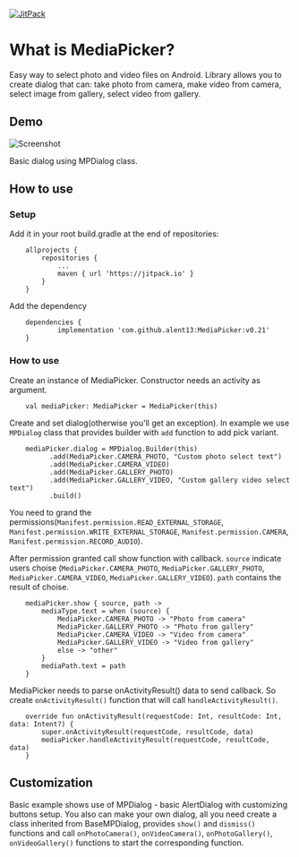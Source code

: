 [![JitPack](https://jitpack.io/v/alent13/MediaPicker.svg)](https://jitpack.io/#alent13/MediaPicker)

# What is MediaPicker?

Easy way to select photo and video files on Android.
Library allows you to create dialog that can: take photo from camera, make video from camera, select image from gallery, select video from gallery.

## Demo

![Screenshot](https://github.com/alent13/MediaPicker/blob/master/Screenshot.jpg?raw=true?raw=true)

Basic dialog using MPDialog class.

## How to use

### Setup
Add it in your root build.gradle at the end of repositories:
```
	allprojects {
		repositories {
			...
			maven { url 'https://jitpack.io' }
		}
	}
```
Add the dependency
```
	dependencies {
	        implementation 'com.github.alent13:MediaPicker:v0.21'
	}
```

### How to use
Create an instance of MediaPicker. Constructor needs an activity as argument.
```
    val mediaPicker: MediaPicker = MediaPicker(this)
```

Create and set dialog(otherwise you'll get an exception). In example we use `MPDialog` class that provides builder with `add` function to add pick variant.
```
    mediaPicker.dialog = MPDialog.Builder(this)
          .add(MediaPicker.CAMERA_PHOTO, "Custom photo select text")
          .add(MediaPicker.CAMERA_VIDEO)
          .add(MediaPicker.GALLERY_PHOTO)
          .add(MediaPicker.GALLERY_VIDEO, "Custom gallery video select text")
          .build()
```

You need to grand the permissions(`Manifest.permission.READ_EXTERNAL_STORAGE`, `Manifest.permission.WRITE_EXTERNAL_STORAGE`, `Manifest.permission.CAMERA`, `Manifest.permission.RECORD_AUDIO`).

After permission granted call show function with callback. `source` indicate users choise (`MediaPicker.CAMERA_PHOTO`, `MediaPicker.GALLERY_PHOTO`, `MediaPicker.CAMERA_VIDEO`, `MediaPicker.GALLERY_VIDEO`). `path` contains the result of choise.
```
    mediaPicker.show { source, path ->
        mediaType.text = when (source) {
            MediaPicker.CAMERA_PHOTO -> "Photo from camera"
            MediaPicker.GALLERY_PHOTO -> "Photo from gallery"
            MediaPicker.CAMERA_VIDEO -> "Video from camera"
            MediaPicker.GALLERY_VIDEO -> "Video from gallery"
            else -> "other"
        }
        mediaPath.text = path
    }
```

MediaPicker needs to parse onActivityResult() data to send callback. So create `onActivityResult()` function that will call `handleActivityResult()`.
```
    override fun onActivityResult(requestCode: Int, resultCode: Int, data: Intent?) {
        super.onActivityResult(requestCode, resultCode, data)
        mediaPicker.handleActivityResult(requestCode, resultCode, data)
    }
```

## Customization

Basic example shows use of MPDialog - basic AlertDialog with customizing buttons setup.
You also can make your own dialog, all you need create a class inherited from BaseMPDialog, provides `show()` and `dismiss()` functions and call `onPhotoCamera()`, `onVideoCamera()`, `onPhotoGallery()`, `onVideoGallery()` functions to start the corresponding function.
